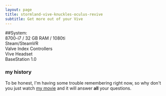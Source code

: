 ```yaml
---
layout: page
title: stormland-vive-knuckles-oculus-revive
subtitle: Get more out of your Vive
---
```


##System:  
8700-i7 / 32 GB RAM / 1080ti  
Steam/SteamVR  
Valve Index Controllers  
Vive Headset  
BaseStation 1.0  

### my history

To be honest, I'm having some trouble remembering right now, so why don't you just watch [my movie](https://en.wikipedia.org/wiki/The_Princess_Bride_%28film%29) and it will answer **all** your questions.
